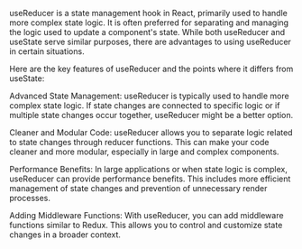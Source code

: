 useReducer is a state management hook in React, primarily used to handle more complex state logic. It is often preferred for separating and managing the logic used to update a component's state. While both useReducer and useState serve similar purposes, there are advantages to using useReducer in certain situations.

Here are the key features of useReducer and the points where it differs from useState:

Advanced State Management: useReducer is typically used to handle more complex state logic. If state changes are connected to specific logic or if multiple state changes occur together, useReducer might be a better option.

Cleaner and Modular Code: useReducer allows you to separate logic related to state changes through reducer functions. This can make your code cleaner and more modular, especially in large and complex components.

Performance Benefits: In large applications or when state logic is complex, useReducer can provide performance benefits. This includes more efficient management of state changes and prevention of unnecessary render processes.

Adding Middleware Functions: With useReducer, you can add middleware functions similar to Redux. This allows you to control and customize state changes in a broader context.